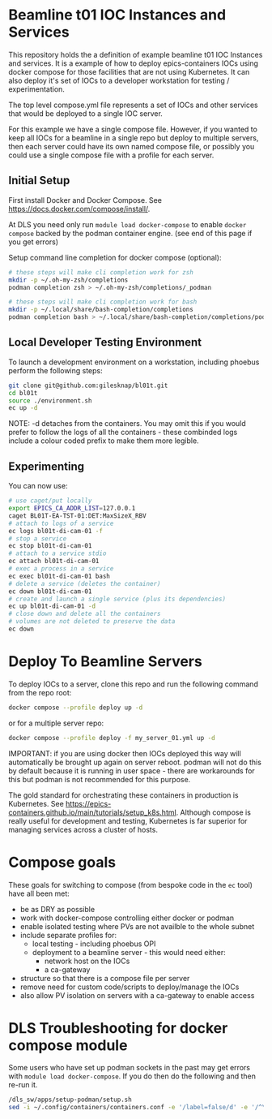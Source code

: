 # Beamline t01 IOC Instances and Services

This repository holds the a definition of example beamline t01 IOC Instances and services. It is a example of how to deploy epics-containers IOCs using docker compose for those facilities that are not using Kubernetes. It can also deploy it's set of IOCs to a developer workstation for testing / experimentation.

The top level compose.yml file represents a set of IOCs and other services that would be deployed to a single IOC server.

For this example we have a single compose file. However, if you wanted to keep all IOCs for a beamline in a single repo but deploy to multiple servers, then each server could have its own named compose file, or possibly you could use a single compose file with a profile for each server.

## Initial Setup

First install Docker and Docker Compose. See https://docs.docker.com/compose/install/.

At DLS you need only run `module load docker-compose` to enable `docker compose` backed by the podman container engine. (see end of this page if you get errors)

Setup command line completion for docker compose (optional):
```bash
# these steps will make cli completion work for zsh
mkdir -p ~/.oh-my-zsh/completions
podman completion zsh > ~/.oh-my-zsh/completions/_podman

# these steps will make cli completion work for bash
mkdir -p ~/.local/share/bash-completion/completions
podman completion bash > ~/.local/share/bash-completion/completions/podman
```

## Local Developer Testing Environment

To launch a development environment on a workstation, including phoebus perform the following steps:

```bash
git clone git@github.com:gilesknap/bl01t.git
cd bl01t
source ./environment.sh
ec up -d
```

NOTE: -d detaches from the containers. You may omit this if you would prefer to follow the logs of all the containers - these combinded logs include a colour coded prefix to make them more legible.


## Experimenting
You can now use:

```bash
# use caget/put locally
export EPICS_CA_ADDR_LIST=127.0.0.1
caget BL01T-EA-TST-01:DET:MaxSizeX_RBV
# attach to logs of a service
ec logs bl01t-di-cam-01 -f
# stop a service
ec stop bl01t-di-cam-01
# attach to a service stdio
ec attach bl01t-di-cam-01
# exec a process in a service
ec exec bl01t-di-cam-01 bash
# delete a service (deletes the container)
ec down bl01t-di-cam-01
# create and launch a single service (plus its dependencies)
ec up bl01t-di-cam-01 -d
# close down and delete all the containers
# volumes are not deleted to preserve the data
ec down
```

# Deploy To Beamline Servers
To deploy IOCs to a server, clone this repo and run the following command from the repo root:

```bash
docker compose --profile deploy up -d
```

or for a multiple server repo:
```bash
docker compose --profile deploy -f my_server_01.yml up -d
```

IMPORTANT: if you are using docker then IOCs deployed this way will automatically be brought up again on server reboot. podman will not do this by default because it is running in user space - there are workarounds for this but podman is not recommended for this purpose.

The gold standard for orchestrating these containers in production is Kubernetes. See https://epics-containers.github.io/main/tutorials/setup_k8s.html. Although compose is really useful for development and testing, Kubernetes is far superior for managing services across a cluster of hosts.

# Compose goals

These goals for switching to compose (from bespoke code in the `ec` tool) have all been met:

- be as DRY as possible
- work with docker-compose controlling either docker or podman
- enable isolated testing where PVs are not availble to the whole subnet
- include separate profiles for:
  - local testing - including phoebus OPI
  - deployment to a beamline server - this would need either:
    - network host on the IOCs
    - a ca-gateway
- structure so that there is a compose file per server
- remove need for custom code/scripts to deploy/manage the IOCs
- also allow PV isolation on servers with a ca-gateway to enable access

# DLS Troubleshooting for docker compose module

Some users who have set up podman sockets in the past may get errors with `module load docker-compose`. If you do then do the following and then re-run it.
```bash
/dls_sw/apps/setup-podman/setup.sh
sed -i ~/.config/containers/containers.conf -e '/label=false/d' -e '/^\[containers\]$/a label=false'
```
